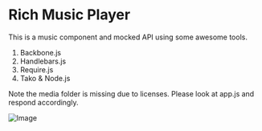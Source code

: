 # Rich Music Player

This is a music component and mocked API using some awesome tools.

1. Backbone.js
2. Handlebars.js
3. Require.js
4. Tako & Node.js

Note the media folder is missing due to licenses. Please look at app.js
and respond accordingly.

![Image](http://f.cl.ly/items/1f3Q2K3r2J0g400q1x2I/Screen%20Shot%202012-03-09%20at%203.26.39%20PM.png)
